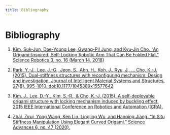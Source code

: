 ```yaml
---
title: Bibliography
---
```


# Bibliography

1.  [Kim, Suk-Jun, Dae-Young Lee, Gwang-Pil Jung, and Kyu-Jin Cho. “An Origami-Inspired, Self-Locking Robotic Arm That Can Be Folded Flat.” Science Robotics 3, no. 16 (March 14, 2018)](https://robotics.sciencemag.org/content/3/16/eaar2915/tab-pdf)

1. [Park, Y.-J., Lee, J.-G., Jeon, S., Ahn, H., Koh, J., Ryu, J., … Cho, K.-J. (2015). Dual-stiffness structures with reconfiguring mechanism: Design and investigation. Journal of Intelligent Material Systems and Structures, 27(8), 995–1010. doi:10.1177/1045389x15577642](https://journals.sagepub.com/doi/full/10.1177/1045389x15577642?casa_token=RLMsBITAkecAAAAA%3Ay9aj_sNHRRT8XTQQGwMcCgQD4r3TLM6ZRac4GBO8vP2MoBcgVqpXWnK-vfV6myrXMrbZKxW223Y)

1. [Kim, J., Lee, D.-Y., Kim, S.-R., & Cho, K.-J. (2015). A self-deployable origami structure with locking mechanism induced by buckling effect. 2015 IEEE International Conference on Robotics and Automation (ICRA).](https://ieeexplore.ieee.org/document/7139635)

1. [Zhai, Zirui, Yong Wang, Ken Lin, Lingling Wu, and Hanqing Jiang. “In Situ Stiffness Manipulation Using Elegant Curved Origami.” Science Advances 6, no. 47 (2020).](https://advances.sciencemag.org/content/advances/6/47/eabe2000.full.pdf)

